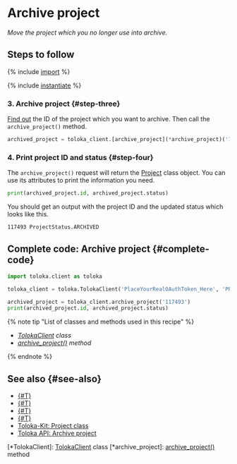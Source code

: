 # Archive project

_Move the project which you no longer use into archive._

## Steps to follow

{% include [import](../_includes/recipes/import.md) %}

{% include [instantiate](../_includes/recipes/instantiate.md) %}

### 3. Archive project {#step-three}

[Find out](get-projects.md) the ID of the project which you want to archive. Then call the `archive_project()` method.

```python
archived_project = toloka_client.[archive_project](*archive_project)('117493')
```

### 4. Print project ID and status {#step-four}

The `archive_project()` request will return the [Project](../reference/toloka.client.project.Project.md) class object. You can use its attributes to print the information you need.

```python
print(archived_project.id, archived_project.status)
```

You should get an output with the project ID and the updated status which looks like this.

```bash
117493 ProjectStatus.ARCHIVED
```

## Complete code: Archive project {#complete-code}

```python
import toloka.client as toloka

toloka_client = toloka.TolokaClient('PlaceYourRealOAuthToken_Here', 'PRODUCTION')

archived_project = toloka_client.archive_project('117493')
print(archived_project.id, archived_project.status)
```

{% note tip "List of classes and methods used in this recipe" %}

- _[TolokaClient](../reference/toloka.client.TolokaClient.md) class_
- _[archive_project()](../reference/toloka.client.TolokaClient.archive_project.md) method_

{% endnote %}

## See also {#see-also}

- [{#T}](../../guide/concepts/overview.md)
- [{#T}](learn-basics.md)
- [{#T}](use-cases.md)
- [{#T}](get-projects.md)
- [Toloka-Kit: Project class](../reference/toloka.client.project.Project.md)
- [Toloka API: Archive project](https://toloka.ai/docs/api/api-reference/#post-/projects/-id-/archive)

[*TolokaClient]: [TolokaClient](../reference/toloka.client.TolokaClient.md) class
[*archive_project]: [archive_project()](../reference/toloka.client.TolokaClient.archive_project.md) method